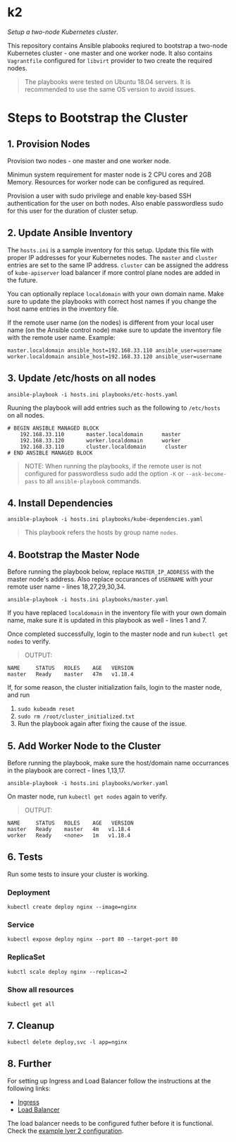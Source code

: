 # k2
_Setup a two-node Kubernetes cluster_.

This repository contains Ansible plabooks reqiured to bootstrap a two-node Kubernetes cluster - one master and one worker node.
It also contains `Vagrantfile` configured for `libvirt` provider to two create the required nodes.

> The playbooks were tested on Ubuntu 18.04 servers. It is recommended to use the same OS version to avoid issues.

# Steps to Bootstrap the Cluster

## 1. Provision Nodes
Provision two nodes - one master and one worker node. 

Minimun system requirement for master node is 2 CPU cores and 2GB Memory. Resources for worker node can be configured as required.

Provision a user with sudo privilege and enable key-based SSH authentication for the user on both nodes. Also enable passwordless
sudo for this user for the duration of cluster setup. 

## 2. Update Ansible Inventory
The `hosts.ini` is a sample inventory for this setup. Update this file with proper IP addresses for your Kubernetes nodes.
The `master` and `cluster` entries are set to the same IP address. `cluster` can be assigned the address of `kube-apiserver` load balancer
if more control plane nodes are added in the future.

You can optionally replace `localdomain` with your own domain name. Make sure to update the playbooks with correct host names if you 
change the host name entries in the inventory file.

If the remote user name (on the nodes) is different from your local user name (on the Ansible control node) make sure to update the inventory 
file with the remote user name. Example:
```
master.localdomain ansible_host=192.168.33.110 ansible_user=username
worker.localdomain ansible_host=192.168.33.120 ansible_user=username
```

## 3. Update /etc/hosts on all nodes
```
ansible-playbook -i hosts.ini playbooks/etc-hosts.yaml
```

Ruuning the playbook will add entries such as the following to `/etc/hosts` on all nodes.
```
# BEGIN ANSIBLE MANAGED BLOCK
    192.168.33.110       master.localdomain      master
    192.168.33.120       worker.localdomain      worker
    192.168.33.110       cluster.localdomain      cluster
# END ANSIBLE MANAGED BLOCK
```

>NOTE: When running the playbooks, if the remote user is not configured for passwordless sudo add the option `-K` or `--ask-become-pass`
>to all `ansible-playbook` commands.

## 4. Install Dependencies

```
ansible-playbook -i hosts.ini playbooks/kube-dependencies.yaml
```
> This playbook refers the hosts by group name `nodes`.

## 4. Bootstrap the Master Node
Before running the playbook below, replace `MASTER_IP_ADDRESS` with the master node's address.
Also replace occurances of `USERNAME` with your remote user name - lines 18,27,29,30,34.

```
ansible-playbook -i hosts.ini playbooks/master.yaml
```

If you have replaced `localdomain` in the inventory file with your own domain name, 
make sure it is updated in this playbook as well - lines 1 and 7.

Once completed successfully, login to the master node and run `kubectl get nodes` to verify.
> OUTPUT:
```
NAME     STATUS   ROLES    AGE   VERSION
master   Ready    master   47m   v1.18.4
```

If, for some reason, the cluster initialization fails, login to the master node, and run
1. `sudo kubeadm reset`
2. `sudo rm /root/cluster_initialized.txt`
3. Run the playbook again after fixing the cause of the issue.

## 5. Add Worker Node to the Cluster
Before running the playbook, make sure the host/domain name occurrances in the playbook are correct - lines 1,13,17.

```
ansible-playbook -i hosts.ini playbooks/worker.yaml
```

On master node, run `kubectl get nodes` again to verify.
>OUTPUT:
```
NAME     STATUS   ROLES    AGE   VERSION
master   Ready    master   4m   v1.18.4
worker   Ready    <none>   1m   v1.18.4
```

## 6. Tests
Run some tests to insure your cluster is working.

### Deployment
```
kubectl create deploy nginx --image=nginx
```

### Service
```
kubectl expose deploy nginx --port 80 --target-port 80
```

### ReplicaSet
```
kubctl scale deploy nginx --replicas=2
```

### Show all resources
```
kubectl get all
```


## 7. Cleanup
```
kubectl delete deploy,svc -l app=nginx
```

## 8. Further
For setting up Ingress and Load Balancer follow the instructions at the following links:

- [Ingress](https://kubernetes.github.io/ingress-nginx/deploy/#bare-metal)
- [Load Balancer](https://metallb.universe.tf/installation/#installation-by-manifest)

The load balancer needs to be configured futher before it is functional.
Check the [example lyer 2 configuration](https://metallb.universe.tf/configuration/#layer-2-configuration).
